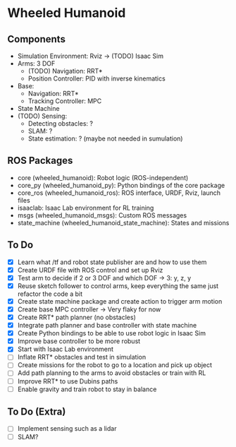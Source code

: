 # Wheeled Humanoid

## Components

- Simulation Environment: Rviz -> (TODO) Isaac Sim
- Arms: 3 DOF
  - (TODO) Navigation: RRT*
  - Position Controller: PID with inverse kinematics
- Base:
  - Navigation: RRT*
  - Tracking Controller: MPC
- State Machine
- (TODO) Sensing:
  - Detecting obstacles: ?
  - SLAM: ?
  - State estimation: ? (maybe not needed in sumulation)

## ROS Packages

- core (wheeled_humanoid): Robot logic (ROS-independent)
- core_py (wheeled_humanoid_py): Python bindings of the core package
- core_ros (wheeled_humanoid_ros): ROS interface, URDF, Rviz, launch files
- isaaclab: Isaac Lab environment for RL training
- msgs (wheeled_humanoid_msgs): Custom ROS messages
- state_machine (wheeled_humanoid_state_machine): States and missions


## To Do

- [x] Learn what /tf and robot state publisher are and how to use them
- [x] Create URDF file with ROS control and set up Rviz
- [x] Test arm to decide if 2 or 3 DOF and which DOF -> 3: y, z, y
- [x] Reuse sketch follower to control arms, keep everything the same just refactor the code a bit
- [x] Create state machine package and create action to trigger arm motion
- [x] Create base MPC controller -> Very flaky for now
- [x] Create RRT* path planner (no obstacles)
- [x] Integrate path planner and base controller with state machine
- [x] Create Python bindings to be able to use robot logic in Isaac Sim
- [x] Improve base controller to be more robust
- [x] Start with Isaac Lab environment
- [ ] Inflate RRT* obstacles and test in simulation
- [ ] Create missions for the robot to go to a location and pick up object
- [ ] Add path planning to the arms to avoid obstacles or train with RL
- [ ] Improve RRT* to use Dubins paths
- [ ] Enable gravity and train robot to stay in balance

## To Do (Extra)

- [ ] Implement sensing such as a lidar
- [ ] SLAM?